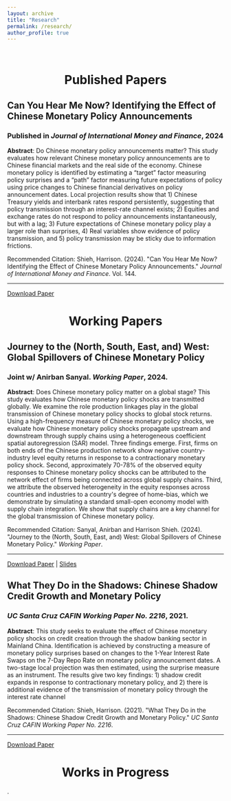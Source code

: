 ```yaml
---
layout: archive
title: "Research"
permalink: /research/
author_profile: true
---
```


<br>

<h1 style="text-align: center;">Published Papers </h1>

## Can You Hear Me Now? Identifying the Effect of Chinese Monetary Policy Announcements 
### Published in *Journal of International Money and Finance*, 2024

**Abstract**: Do Chinese monetary policy announcements matter? This study evaluates how relevant Chinese monetary policy announcements are to Chinese financial markets and the real side of the economy. Chinese monetary policy is identified by estimating a “target” factor measuring policy surprises and a “path” factor measuring future expectations of policy using price changes to Chinese financial derivatives on policy announcement dates. Local projection results show that 1) Chinese Treasury yields and interbank rates respond persistently, suggesting that policy transmission through an interest-rate channel exists; 2) Equities and exchange rates do not respond to policy announcements instantaneously, but with a lag; 3) Future expectations of Chinese monetary policy play a larger role than surprises, 4) Real variables show evidence of policy transmission, and 5) policy transmission may be sticky due to information frictions.

Recommended Citation: Shieh, Harrison. (2024). "Can You Hear Me Now? Identifying the Effect of Chinese Monetary Policy Announcements." *Journal of International Money and Finance*. Vol. 144.

---
[Download Paper](https://doi.org/10.1016/j.jimonfin.2024.103078) 

<h1 style="text-align: center;"> Working Papers </h1>

## Journey to the (North, South, East, and) West: Global Spillovers of Chinese Monetary Policy
### Joint w/ Anirban Sanyal. *Working Paper*, 2024. 

**Abstract**: Does Chinese monetary policy matter on a global stage? This study evaluates how Chinese monetary policy shocks are transmitted globally. We examine the role production linkages play in the global transmission of Chinese monetary policy shocks to global stock returns. Using a high-frequency measure of Chinese monetary policy shocks, we evaluate how Chinese monetary policy shocks propagate upstream and downstream through supply chains using a heterogeneous coefficient spatial autoregression (SAR) model. Three findings emerge. First, firms on both ends of the Chinese production network show negative country-industry level equity returns in response to a contractionary monetary policy shock. Second, approximately 70-78% of the observed equity responses to Chinese monetary policy shocks can be attributed to the network effect of firms being connected across global supply chains. Third, we attribute the observed heterogeneity in the equity responses across countries and industries to a country's degree of home-bias, which we demonstrate by simulating a standard small-open economy model with supply chain integration. We show that supply chains are a key channel for the global transmission of Chinese monetary policy.

Recommended Citation: Sanyal, Anirban and Harrison Shieh. (2024). "Journey to the (North, South, East, and) West: Global Spillovers of Chinese Monetary Policy." *Working Paper*.

---
[Download Paper](https://www.dropbox.com/scl/fi/0evo70cxc26tachkx1u5r/PBOCSpillovers.pdf?rlkey=z4i6kar2102s88vzxerivx3i6&dl=0) \| [Slides](https://www.dropbox.com/scl/fi/yyr7a2fqqthta6czjb9zc/PBOC_GlobalSpillovers_Deck.pdf?rlkey=t92kbu1f1l6q8f5izqg7u3rm8&dl=0)

## What They Do in the Shadows: Chinese Shadow Credit Growth and Monetary Policy
### *UC Santa Cruz CAFIN Working Paper No. 2216*, 2021. 

**Abstract**: This study seeks to evaluate the effect of Chinese monetary policy shocks on credit creation through the shadow banking sector in Mainland China. Identification is achieved by constructing a measure of monetary policy surprises based on changes to the 1-Year Interest Rate Swaps on the 7-Day Repo Rate on monetary policy announcement dates. A two-stage local projection was then estimated, using the surprise measure as an instrument. The results give two key findings: 1) shadow credit expands in response to contractionary monetary policy, and 2) there is additional evidence of the transmission of monetary policy through the interest rate channel 

Recommended Citation: Shieh, Harrison. (2021). "What They Do in the Shadows: Chinese Shadow Credit Growth and Monetary Policy." *UC Santa Cruz CAFIN Working Paper No. 2216*.

---
[Download Paper](https://www.dropbox.com/scl/fi/98b9zejekfnpkmukcmnwz/ChinaShadowMP_Manuscript_v1.pdf?rlkey=hllynt18v7fl3xvb5sfl8yfkp&dl=0) 




<h1 style="text-align: center;"> Works in Progress </h1>.

